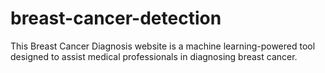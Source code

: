 # breast-cancer-detection
This Breast Cancer Diagnosis website is a machine learning-powered tool designed to assist medical professionals in diagnosing breast cancer.
